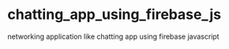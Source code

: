 # chatting_app_using_firebase_js
networking application like chatting app using firebase javascript
